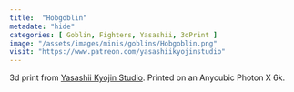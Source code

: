 ```yaml
---
title:  "Hobgoblin"
metadate: "hide"
categories: [ Goblin, Fighters, Yasashii, 3dPrint ]
image: "/assets/images/minis/goblins/Hobgoblin.png"
visit: "https://www.patreon.com/yasashiikyojinstudio"
---
```

3d print from [Yasashii Kyojin Studio](https://www.patreon.com/yasashiikyojinstudio). 
Printed on an Anycubic Photon X 6k.